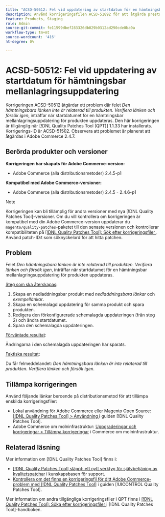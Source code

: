 ```yaml
---
title: "ACSD-50512: Fel vid uppdatering av startdatum för en hämtningsbar mellanlagringsuppdatering för produkt"
description: Använd korrigeringsfilen ACSD-51892 för att åtgärda prestandaproblemet i Adobe Commerce där felet *Den hämtningsbara länken inte är relaterad till produkten.Kontrollera länken och försök igen*, som inträffar när du uppdaterar startdatumet för en hämtningsbar mellanlagringsuppdatering.
feature: Products, Staging
role: Admin
source-git-commit: fe11599dbef283326db029b0312ad290cde0ba0a
workflow-type: tm+mt
source-wordcount: '416'
ht-degree: 0%

---
```


# ACSD-50512: Fel vid uppdatering av startdatum för hämtningsbar mellanlagringsuppdatering

Korrigeringen ACSD-50512 åtgärdar ett problem där felet *Den hämtningsbara länken inte är relaterad till produkten. Verifiera länken och försök igen*, inträffar när startdatumet för en hämtningsbar mellanlagringsuppdatering för produkten uppdateras. Den här korrigeringen är tillgänglig när [!DNL Quality Patches Tool (QPT)] 1.1.33 har installerats. Korrigerings-ID är ACSD-51502. Observera att problemet är planerat att åtgärdas i Adobe Commerce 2.4.7.

## Berörda produkter och versioner

**Korrigeringen har skapats för Adobe Commerce-version:**

* Adobe Commerce (alla distributionsmetoder) 2.4.5-p1

**Kompatibel med Adobe Commerce-versioner:**

* Adobe Commerce (alla distributionsmetoder) 2.4.5 - 2.4.6-p1

>[!NOTE]
>
>Korrigeringen kan bli tillämplig för andra versioner med nya [!DNL Quality Patches Tool]-versioner. Om du vill kontrollera om korrigeringen är kompatibel med din Adobe Commerce-version uppdaterar du `magento/quality-patches`-paketet till den senaste versionen och kontrollerar kompatibiliteten på [[!DNL Quality Patches Tool]: Sök efter korrigeringsfiler ](https://experienceleague.adobe.com/tools/commerce-quality-patches/index.html). Använd patch-ID:t som söknyckelord för att hitta patchen.

## Problem

Felet *Den hämtningsbara länken är inte relaterad till produkten. Verifiera länken och försök igen*, inträffar när startdatumet för en hämtningsbar mellanlagringsuppdatering för produkten uppdateras.

<u>Steg som ska återskapas</u>:

1. Skapa en nedladdningsbar produkt med *nedladdningsbara länkar* och *exempellänkar*.
1. Skapa en schemalagd uppdatering för samma produkt och spara produkten.
1. Redigera den förkonfigurerade schemalagda uppdateringen (från steg 2) och ändra startdatumet.
1. Spara den schemalagda uppdateringen.

<u>Förväntade resultat</u>:

Ändringarna i den schemalagda uppdateringen har sparats.

<u>Faktiska resultat</u>:

Du får felmeddelandet: *Den hämtningsbara länken är inte relaterad till produkten. Verifiera länken och försök igen*.

## Tillämpa korrigeringen

Använd följande länkar beroende på distributionsmetod för att tillämpa enskilda korrigeringsfiler:

* Lokal användning för Adobe Commerce eller Magento Open Source: [[!DNL Quality Patches Tool] > Användning ](/help/tools/quality-patches-tool/usage.md) i guiden [!DNL Quality Patches Tool].
* Adobe Commerce om molninfrastruktur: [Uppgraderingar och korrigeringar > Tillämpa korrigeringar](https://experienceleague.adobe.com/docs/commerce-cloud-service/user-guide/develop/upgrade/apply-patches.html) i Commerce om molninfrastruktur.

## Relaterad läsning

Mer information om [!DNL Quality Patches Tool] finns i:

* [[!DNL Quality Patches Tool] släppt: ett nytt verktyg för självbetjäning av kvalitetspatchar](https://experienceleague.adobe.com/en/docs/commerce-knowledge-base/kb/announcements/commerce-announcements/magento-quality-patches-released-new-tool-to-self-serve-quality-patches) i kunskapsbasen för support.
* [Kontrollera om det finns en korrigeringsfil för ditt Adobe Commerce-problem med  [!DNL Quality Patches Tool]](/help/tools/quality-patches-tool/patches-available-in-qpt/check-patch-for-magento-issue-with-magento-quality-patches.md) i guiden [!UICONTROL Quality Patches Tool].


Mer information om andra tillgängliga korrigeringsfiler i QPT finns i [[!DNL Quality Patches Tool]: Söka efter korrigeringsfiler ](https://experienceleague.adobe.com/tools/commerce-quality-patches/index.html) i [!DNL Quality Patches Tool]-handboken.
